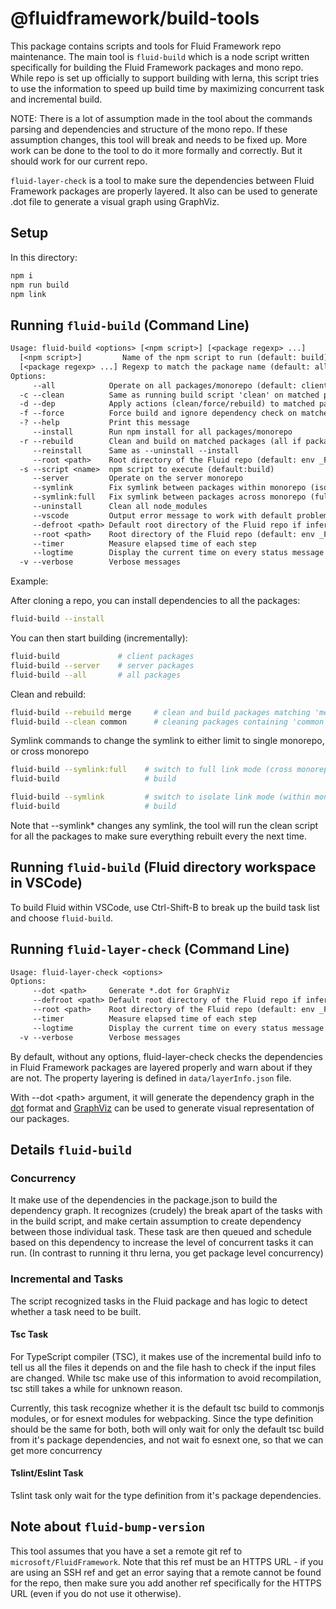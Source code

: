 # @fluidframework/build-tools

This package contains scripts and tools for Fluid Framework repo maintenance.  The main tool is `fluid-build` which is a node script written specifically for building the Fluid Framework packages and mono repo. While repo is set up officially to support building with lerna, this script tries to use the information to speed up build time by maximizing concurrent task and incremental build.

NOTE: There is a lot of assumption made in the tool about the commands parsing and dependencies and structure of the mono repo.  If these assumption changes, this tool will break and needs to be fixed up.  More work can be done to the tool to do it more formally and correctly.  But it should work for our current repo.

`fluid-layer-check` is a tool to make sure the dependencies between Fluid Framework packages are properly layered.  It also can be used to generate .dot file to generate a visual graph using GraphViz.

## Setup

In this directory:

```sh
npm i
npm run build
npm link
```

## Running `fluid-build` (Command Line)

```txt
Usage: fluid-build <options> [<npm script>] [<package regexp> ...]
  [<npm script>]         Name of the npm script to run (default: build)
  [<package regexp> ...] Regexp to match the package name (default: all packages)
Options:
     --all            Operate on all packages/monorepo (default: client monorepo)
  -c --clean          Same as running build script 'clean' on matched packages (all if package regexp is not specified)
  -d --dep            Apply actions (clean/force/rebuild) to matched packages and their dependent packages
  -f --force          Force build and ignore dependency check on matched packages (all if package regexp is not specified)
  -? --help           Print this message
     --install        Run npm install for all packages/monorepo
  -r --rebuild        Clean and build on matched packages (all if package regexp is not specified)
     --reinstall      Same as --uninstall --install
     --root <path>    Root directory of the Fluid repo (default: env _FLUID_ROOT_)
  -s --script <name>  npm script to execute (default:build)
     --server         Operate on the server monorepo
     --symlink        Fix symlink between packages within monorepo (isolate mode)
     --symlink:full   Fix symlink between packages across monorepo (full mode)
     --uninstall      Clean all node_modules
     --vscode         Output error message to work with default problem matcher in vscode
     --defroot <path> Default root directory of the Fluid repo if infer failed (default: env _FLUID_DEFAULT_ROOT_)
     --root <path>    Root directory of the Fluid repo (default: env _FLUID_ROOT_)
     --timer          Measure elapsed time of each step
     --logtime        Display the current time on every status message for logging
  -v --verbose        Verbose messages
```

Example:

After cloning a repo, you can install dependencies to all the packages:

```sh
fluid-build --install
```

You can then start building (incrementally):

```sh
fluid-build             # client packages
fluid-build --server    # server packages
fluid-build --all       # all packages
```

Clean and rebuild:

```sh
fluid-build --rebuild merge     # clean and build packages matching 'merge' in any repo
fluid-build --clean common      # cleaning packages containing 'common' in any repo
```

Symlink commands to change the symlink to either limit to single monorepo, or cross monorepo

```sh
fluid-build --symlink:full    # switch to full link mode (cross monorepos)
fluid-build                   # build
```

```sh
fluid-build --symlink         # switch to isolate link mode (within monorepo)
fluid-build                   # build
```

Note that --symlink* changes any symlink, the tool will run the clean script for all the packages to make sure everything rebuilt every the next time.

## Running `fluid-build` (Fluid directory workspace in VSCode)

To build Fluid within VSCode, use Ctrl-Shift-B to break up the build task list and choose `fluid-build`.

## Running `fluid-layer-check` (Command Line)

```txt
Usage: fluid-layer-check <options>
Options:
     --dot <path>     Generate *.dot for GraphViz
     --defroot <path> Default root directory of the Fluid repo if infer failed (default: env _FLUID_DEFAULT_ROOT_)
     --root <path>    Root directory of the Fluid repo (default: env _FLUID_ROOT_)
     --timer          Measure elapsed time of each step
     --logtime        Display the current time on every status message for logging
  -v --verbose        Verbose messages
```

By default, without any options, fluid-layer-check checks the dependencies in Fluid Framework packages are layered properly and warn about if they are not. The property layering is defined in `data/layerInfo.json` file.

With --dot &lt;path&gt; argument, it will generate the dependency graph in the [dot](https://graphviz.gitlab.io/_pages/doc/info/lang.html) format and [GraphViz](https://graphviz.org/) can be used to generate visual representation of our packages.

## Details `fluid-build`

### Concurrency

It make use of the dependencies in the package.json to build the dependency graph.  It recognizes (crudely) the break apart of the tasks with in the build script, and make certain assumption to create dependency between those individual task. These task are then queued and schedule based on this dependency to increase the level of concurrent tasks it can run.  (In contrast to running it thru lerna, you get package level concurrency)

### Incremental and Tasks

The script recognized tasks in the Fluid package and has logic to detect whether a task need to be built.

#### Tsc Task

For TypeScript compiler (TSC), it makes use of the incremental build info to tell us all the files it depends on and the file hash to check if the input files are changed.
While tsc make use of this information to avoid recompilation, tsc still takes a while for unknown reason.

Currently, this task recognize whether it is the default tsc build to commonjs modules, or for esnext modules for webpacking.  Since the type definition should be the same for both, both will only wait for only the default tsc build from it's package dependencies, and not wait fo esnext one, so that we can get more concurrency

#### Tslint/Eslint Task

Tslint task only wait for the type definition from it's package dependencies.

## Note about `fluid-bump-version`

This tool assumes that you have a set a remote git ref to `microsoft/FluidFramework`. Note that this ref must be an HTTPS URL - if you are using an SSH ref and get an error saying that a remote cannot be found for the repo, then make sure you add another ref specifically for the HTTPS URL (even if you do not use it otherwise).
